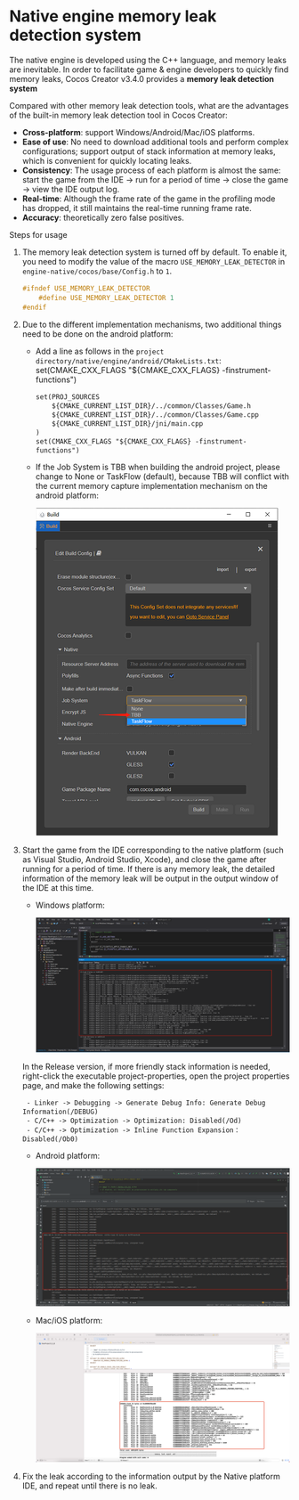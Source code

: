 # Native engine memory leak detection system

The native engine is developed using the C++ language, and memory leaks are inevitable. In order to facilitate game & engine developers to quickly find memory leaks, Cocos Creator v3.4.0 provides a **memory leak detection system**

Compared with other memory leak detection tools, what are the advantages of the built-in memory leak detection tool in Cocos Creator:
- **Cross-platform**: support Windows/Android/Mac/iOS platforms.
- **Ease of use**: No need to download additional tools and perform complex configurations; support output of stack information at memory leaks, which is convenient for quickly locating leaks.
- **Consistency**: The usage process of each platform is almost the same: start the game from the IDE -> run for a period of time -> close the game -> view the IDE output log.
- **Real-time**: Although the frame rate of the game in the profiling mode has dropped, it still maintains the real-time running frame rate.
- **Accuracy**: theoretically zero false positives.

Steps for usage
1. The memory leak detection system is turned off by default. To enable it, you need to modify the value of the macro `USE_MEMORY_LEAK_DETECTOR` in `engine-native/cocos/base/Config.h` to `1`.
    ```c++
    #ifndef USE_MEMORY_LEAK_DETECTOR
        #define USE_MEMORY_LEAK_DETECTOR 1
    #endif
    ```
2. Due to the different implementation mechanisms, two additional things need to be done on the android platform:
    - Add a line as follows in the `project directory/native/engine/android/CMakeLists.txt`:
    set(CMAKE_CXX_FLAGS "${CMAKE_CXX_FLAGS} -finstrument-functions")
        ```
        set(PROJ_SOURCES
            ${CMAKE_CURRENT_LIST_DIR}/../common/Classes/Game.h
            ${CMAKE_CURRENT_LIST_DIR}/../common/Classes/Game.cpp
            ${CMAKE_CURRENT_LIST_DIR}/jni/main.cpp
        )
        set(CMAKE_CXX_FLAGS "${CMAKE_CXX_FLAGS} -finstrument-functions")
        ```
    - If the Job System is TBB when building the android project, please change to None or TaskFlow (default), because TBB will conflict with the current memory capture implementation mechanism on the android platform:

        ![tbb](./memory-leak-detector/build.png)

3. Start the game from the IDE corresponding to the native platform (such as Visual Studio, Android Studio, Xcode), and close the game after running for a period of time. If there is any memory leak, the detailed information of the memory leak will be output in the output window of the IDE at this time.
    - Windows platform:

      ![visual studio](./memory-leak-detector/visualstudio.png)

    In the Release version, if more friendly stack information is needed, right-click the executable project-properties, open the project properties page, and make the following settings:

        - Linker -> Debugging -> Generate Debug Info: Generate Debug Information(/DEBUG)
        - C/C++ -> Optimization -> Optimization: Disabled(/Od)
        - C/C++ -> Optimization -> Inline Function Expansion：Disabled(/Ob0)
        
    - Android platform:

      ![android studio](./memory-leak-detector/androidstudio.png)

    - Mac/iOS platform:
    
      ![xcode](./memory-leak-detector/xcode.png)

4. Fix the leak according to the information output by the Native platform IDE, and repeat until there is no leak.

